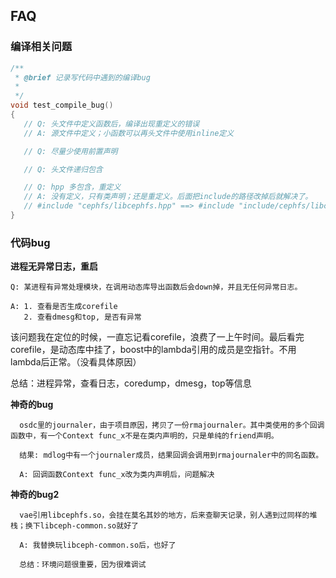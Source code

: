 ## FAQ

### 编译相关问题

```c++
/**
 * @brief 记录写代码中遇到的编译bug
 * 
 */
void test_compile_bug()
{
   // Q: 头文件中定义函数后，编译出现重定义的错误
   // A: 源文件中定义；小函数可以再头文件中使用inline定义

   // Q: 尽量少使用前置声明

   // Q: 头文件递归包含

   // Q: hpp 多包含，重定义
   // A: 没有定义，只有类声明；还是重定义。后面把include的路径改掉后就解决了。
   // #include "cephfs/libcephfs.hpp" ==> #include "include/cephfs/libcephfs.hpp"
}
```

### 代码bug

**进程无异常日志，重启**

    Q: 某进程有异常处理模块，在调用动态库导出函数后会down掉，并且无任何异常日志。

    A: 1. 查看是否生成corefile
       2. 查看dmesg和top, 是否有异常    

该问题我在定位的时候，一直忘记看corefile，浪费了一上午时间。最后看完corefile，是动态库中挂了，boost中的lambda引用的成员是空指针。不用lambda后正常。（没看具体原因）

总结：进程异常，查看日志，coredump，dmesg，top等信息

**神奇的bug**

      osdc里的journaler，由于项目原因，拷贝了一份rmajournaler。其中类使用的多个回调函数中，有一个Context func_x不是在类内声明的，只是单纯的friend声明。

      结果: mdlog中有一个journaler成员，结果回调会调用到rmajournaler中的同名函数。

      A: 回调函数Context func_x改为类内声明后，问题解决

**神奇的bug2**

      vae引用libcephfs.so，会挂在莫名其妙的地方，后来查聊天记录，别人遇到过同样的堆栈；换下libceph-common.so就好了

      A: 我替换玩libceph-common.so后，也好了

      总结：环境问题很重要，因为很难调试